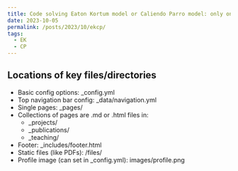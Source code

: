 ```yaml
---
title: Code solving Eaton Kortum model or Caliendo Parro model: only one inupts - Labor
date: 2023-10-05
permalink: /posts/2023/10/ekcp/
tags:
  - EK  
  - CP
---
```





## Locations of key files/directories

* Basic config options: _config.yml
* Top navigation bar config: _data/navigation.yml
* Single pages: _pages/
* Collections of pages are .md or .html files in:
  * _projects/
  * _publications/
  * _teaching/
* Footer: _includes/footer.html
* Static files (like PDFs): /files/
* Profile image (can set in _config.yml): images/profile.png
